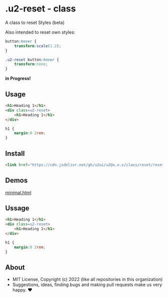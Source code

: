 # .u2-reset - class
A class to reset Styles (beta)

Also intended to reset own styles:

```css
button:hover {
    transform:scale(1.2);
}

.u2-reset button:hover {
    transform:none;
}
```

**in Progress!**

## Usage

```html
<h1>Heading 1</h1>
<div class=u2-reset>
    <h1>Heading 1</h1>
</div>
```

```css
h1 {
    margin:0 2rem;
}
```

## Install

```html
<link href="https://cdn.jsdelivr.net/gh/u2ui/u2@x.x.x/class/reset/reset.min.css" rel=stylesheet>
```

## Demos

[minimal.html](http://gcdn.li/u2ui/u2@main/class/reset/tests/minimal.html)  

## Ussage

```html
<h1>Heading 1</h1>
<div class=u2-reset>
    <h1>Heading 1</h1>
</div>
```

```css
h1 {
    margin:0 2rem;
}
```

## About

- MIT License, Copyright (c) 2022 <u2> (like all repositories in this organization) <br>
- Suggestions, ideas, finding bugs and making pull requests make us very happy. ♥

